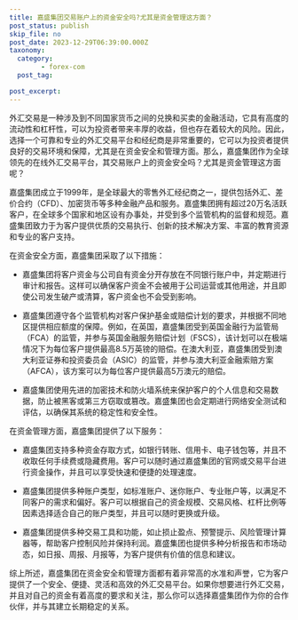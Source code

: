 ```yaml
---
title: 嘉盛集团交易账户上的资金安全吗?尤其是资金管理这方面？
post_status: publish
skip_file: no
post_date: 2023-12-29T06:39:00.000Z
taxonomy:
  category:
        - forex-com
  post_tag:

post_excerpt: 
---
```

外汇交易是一种涉及到不同国家货币之间的兑换和买卖的金融活动，它具有高度的流动性和杠杆性，可以为投资者带来丰厚的收益，但也存在着较大的风险。因此，选择一个可靠和专业的外汇交易平台和经纪商是非常重要的，它可以为投资者提供良好的交易环境和保障，尤其是在资金安全和管理方面。那么，嘉盛集团作为全球领先的在线外汇交易平台，其交易账户上的资金安全吗？尤其是资金管理这方面呢？

嘉盛集团成立于1999年，是全球最大的零售外汇经纪商之一，提供包括外汇、差价合约（CFD）、加密货币等多种金融产品和服务。嘉盛集团拥有超过20万名活跃客户，在全球多个国家和地区设有办事处，并受到多个监管机构的监督和规范。嘉盛集团致力于为客户提供优质的交易执行、创新的技术解决方案、丰富的教育资源和专业的客户支持。

在资金安全方面，嘉盛集团采取了以下措施：

* 嘉盛集团将客户资金与公司自有资金分开存放在不同银行账户中，并定期进行审计和报告。这样可以确保客户资金不会被用于公司运营或其他用途，并且即使公司发生破产或清算，客户资金也不会受到影响。

* 嘉盛集团遵守各个监管机构对客户保护基金或赔偿计划的要求，并根据不同地区提供相应额度的保障。例如，在英国，嘉盛集团受到英国金融行为监管局（FCA）的监管，并参与英国金融服务赔偿计划（FSCS），该计划可以在极端情况下为每位客户提供最高8.5万英镑的赔偿。在澳大利亚，嘉盛集团受到澳大利亚证券和投资委员会（ASIC）的监管，并参与澳大利亚金融索赔方案（AFCA），该方案可以为每位客户提供最高5万澳元的赔偿。

* 嘉盛集团使用先进的加密技术和防火墙系统来保护客户的个人信息和交易数据，防止被黑客或第三方窃取或篡改。嘉盛集团也会定期进行网络安全测试和评估，以确保其系统的稳定性和安全性。

在资金管理方面，嘉盛集团提供了以下服务：

* 嘉盛集团支持多种资金存取方式，如银行转账、信用卡、电子钱包等，并且不收取任何手续费或隐藏费用。客户可以随时通过嘉盛集团的官网或交易平台进行资金操作，并且可以享受快速和便捷的处理速度。

* 嘉盛集团提供多种账户类型，如标准账户、迷你账户、专业账户等，以满足不同客户的需求和偏好。客户可以根据自己的资金规模、交易风格、杠杆比例等因素选择适合自己的账户类型，并且可以随时更换或升级。

* 嘉盛集团提供多种交易工具和功能，如止损止盈点、预警提示、风险管理计算器等，帮助客户控制风险并保持利润。嘉盛集团也提供多种分析报告和市场动态，如日报、周报、月报等，为客户提供有价值的信息和建议。

综上所述，嘉盛集团在资金安全和管理方面都有着非常高的水准和声誉，它为客户提供了一个安全、便捷、灵活和高效的外汇交易平台。如果你想要进行外汇交易，并且对自己的资金有着高度的要求和关注，那么你可以选择嘉盛集团作为你的合作伙伴，并与其建立长期稳定的关系。